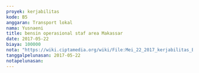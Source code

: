 ```yaml
---
proyek: kerjabilitas
kode: B5
anggaran: Transport lokal
nama: Yusnaeni
title: bensin operasional staf area Makassar
date: 2017-05-22
biaya: 100000
nota: "https://wiki.ciptamedia.org/wiki/File:Mei_22_2017_kerjabilitas_B5_bensin_neni.jpg"
tanggalpelunasan: 2017-05-22
notapelunasan:
---
```

